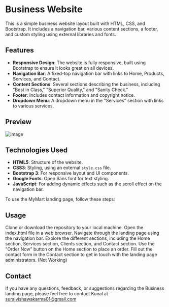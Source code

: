 # Business Website

This is a simple business website layout built with HTML, CSS, and Bootstrap. It includes a navigation bar, various content sections, a footer, and custom styling using external libraries and fonts.

## Features

- **Responsive Design**: The website is fully responsive, built using Bootstrap to ensure it looks great on all devices.
- **Navigation Bar**: A fixed-top navigation bar with links to Home, Products, Services, and Contact.
- **Content Sections**: Several sections describing the business, including "Best in Class," "Superior Quality," and "Sanity Check."
- **Footer**: Includes contact information and copyright notice.
- **Dropdown Menu**: A dropdown menu in the "Services" section with links to various services.

## Preview
![image](https://github.com/user-attachments/assets/a5251847-21ba-4cf5-aa4d-031bd2e013d6)

## Technologies Used

- **HTML5**: Structure of the website.
- **CSS3**: Styling, using an external `style.css` file.
- **Bootstrap 3**: For responsive layout and UI components.
- **Google Fonts**: Open Sans font for text styling.
- **JavaScript**: For adding dynamic effects such as the scroll effect on the navigation bar.

To use the MyMart landing page, follow these steps:

## Usage
Clone or download the repository to your local machine.
Open the index.html file in a web browser.
Navigate through the landing page using the navigation bar.
Explore the different sections, including the Home section, Services section, Clients section, and Contact section.
Use the "Order Now" button on the Home section to place an order.
Fill out the contact form in the Contact section to get in touch with the landing page administrators. (Not Working)

## Contact
If you have any questions, feedback, or suggestions regarding the Business landing page, please feel free to contact Kunal at surajvishawakarma01@gmail.com
